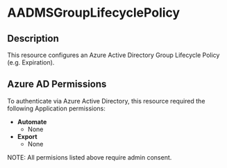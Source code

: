 # AADMSGroupLifecyclePolicy

## Description

This resource configures an Azure Active Directory Group Lifecycle Policy (e.g. Expiration).

## Azure AD Permissions

To authenticate via Azure Active Directory, this resource required the following Application permissions:

* **Automate**
  * None
* **Export**
  * None

NOTE: All permisions listed above require admin consent.
